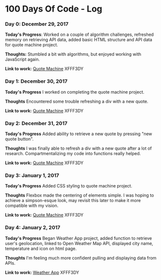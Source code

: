 # 100 Days Of Code - Log

### Day 0: December 29, 2017

**Today's Progress**: Worked on a couple of algorithm challenges, refreshed memory on retrieving API data, added basic HTML structure and API data for quote machine project.

**Thoughts:** Stumbled a bit with algorithms, but enjoyed working with JavaScript again.

**Link to work:** [Quote Machine](https://github.com/cmcorrales/simpsons-quote-machine)
XFFF3DY

### Day 1: December 30, 2017

**Today's Progress** I worked on completing the quote machine project. 

**Thoughts** Encountered some trouble refreshing a div with a new quote.

**Link to work:** [Quote Machine](https://github.com/cmcorrales/simpsons-quote-machine)
XFFF3DY

### Day 2: December 31, 2017

**Today's Progress** Added ability to retrieve a new quote by pressing "new quote button". 

**Thoughts** I was finally able to refresh a div with a new quote after a lot of research. Compartmentalizing my code into functions really helped.

**Link to work:** [Quote Machine](https://github.com/cmcorrales/simpsons-quote-machine)
XFFF3DY

### Day 3: January 1, 2017

**Today's Progress** Added CSS styling to quote machine project. 

**Thoughts** Flexbox made the centering of elements simple. I was hoping to achieve a simpson-esque look, may revisit this later to make it more compatible with my vision.

**Link to work:** [Quote Machine](https://github.com/cmcorrales/simpsons-quote-machine)
XFFF3DY

### Day 4: January 2, 2017

**Today's Progress** Began Weather App project, added function to retrieve user's geolocation, linked to Open Weather Map API, displayed city name, temperature and icon on html page.  

**Thoughts** I'm feeling much more confident pulling and displaying data from APIs.

**Link to work:** [Weather App](https://github.com/cmcorrales/weather-app)
XFFF3DY
